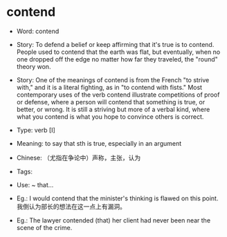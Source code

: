 # contend

- Word: contend
- Story: To defend a belief or keep affirming that it's true is to contend. People used to contend that the earth was flat, but eventually, when no one dropped off the edge no matter how far they traveled, the "round" theory won.
- Story: One of the meanings of contend is from the French "to strive with," and it is a literal fighting, as in "to contend with fists." Most contemporary uses of the verb contend illustrate competitions of proof or defense, where a person will contend that something is true, or better, or wrong. It is still a striving but more of a verbal kind, where what you contend is what you hope to convince others is correct.

- Type: verb [I]
- Meaning: to say that sth is true, especially in an argument
- Chinese: （尤指在争论中）声称，主张，认为
- Tags: 
- Use: ~ that…
- Eg.: I would contend that the minister's thinking is flawed on this point. 我倒认为部长的想法在这一点上有漏洞。
- Eg.: The lawyer contended (that) her client had never been near the scene of the crime.

